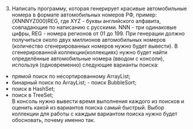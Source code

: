 3. Написать программу, которая генерирует красивые автомобильные номера в формате автомобильных номеров РФ, пример:
   (XNNNYZ000)REG, где XYZ - буквы английского алфавита, совпадающие по написанию с русскими.
   NNN - три одинаковые цифры, REG - номера регионов от 01 до 199.
   При генерации должно получиться около двух миллионов автомобильных номеров (количество сгенерированных номеров нужно будет вывести).
   В сгенерированной коллекции(коллекциях) нужно будет найти определённые автомобильные номера (вводом с консоли), используя (одновременно) следующие варианты поиска:
- прямой поиск по несортированному ArrayList;
- бинарный поиск по ArrayList; - поиск BubbleSort;
- поиск в HashSet;
- поиск в TreeSet;  
  В консоль нужно вывести время выполнения каждого из поисков и оценить какой из вариантов поиска самый быстрый.
  Выбор коллекции для работы с каждым вариантом поиска нужно будет обосновать, почему именно так.  